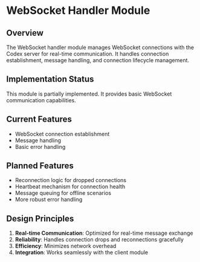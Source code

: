 # WebSocket Handler Module

## Overview

The WebSocket handler module manages WebSocket connections with the Codex server for real-time communication. It handles connection establishment, message handling, and connection lifecycle management.

## Implementation Status

This module is partially implemented. It provides basic WebSocket communication capabilities.

## Current Features

- WebSocket connection establishment
- Message handling
- Basic error handling

## Planned Features

- Reconnection logic for dropped connections
- Heartbeat mechanism for connection health
- Message queuing for offline scenarios
- More robust error handling

## Design Principles

1. **Real-time Communication**: Optimized for real-time message exchange
2. **Reliability**: Handles connection drops and reconnections gracefully
3. **Efficiency**: Minimizes network overhead
4. **Integration**: Works seamlessly with the client module